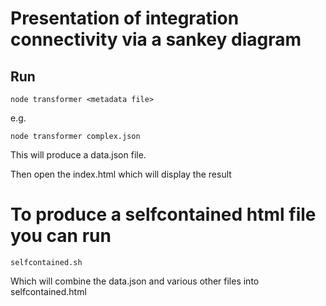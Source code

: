 # Presentation of integration connectivity via a sankey diagram

## Run

```
node transformer <metadata file>
```

e.g.
```
node transformer complex.json
```

This will produce a data.json file.

Then open the index.html which will display the result


# To produce a selfcontained html file you can run

```
selfcontained.sh
```

Which will combine the data.json and various other files into selfcontained.html
